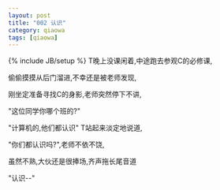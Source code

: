 ```yaml
---
layout: post
title: "002 认识"
category: qiaowa
tags: [qiaowa]
---
```

{% include JB/setup %}
T晚上没课闲着,中途跑去参观C的必修课,

偷偷摸摸从后门溜进,不幸还是被老师发现,

刚坐定准备寻找C的身影,老师突然停下不讲,

"这位同学你哪个班的?"

"计算机的,他们都认识" T站起来淡定地说道,

"你们都认识吗?",老师不依不饶,

虽然不熟,大伙还是很捧场,齐声拖长尾音道

"认识--"

